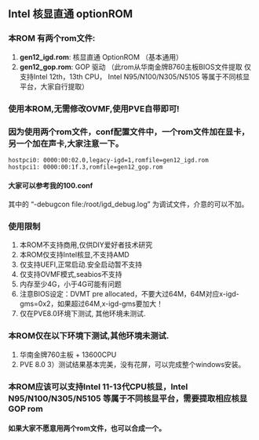 ## Intel 核显直通 optionROM

### 本ROM 有两个rom文件:
1. **gen12_igd.rom**: 核显直通 OptionROM （基本通用）
2. **gen12_gop.rom**: GOP 驱动 （此rom从华南金牌B760主板BIOS文件提取 仅支持Intel 12th，13th CPU， Intel N95/N100/N305/N5105 等属于不同核显平台，大家自行提取）

### 使用本ROM,无需修改OVMF,使用PVE自带即可!

### 因为使用两个rom文件，conf配置文件中，一个rom文件加在显卡，另一个加在声卡,大家注意一下。
```
hostpci0: 0000:00:02.0,legacy-igd=1,romfile=gen12_igd.rom
hostpci1: 0000:00:1f.3,romfile=gen12_gop.rom
```
#### 大家可以参考我的100.conf 
其中的 “-debugcon file:/root/igd_debug.log” 为调试文件，介意的可以不加。



### 使用限制

1) 本ROM不支持商用,仅供DIY爱好者技术研究
2)  本ROM仅支持Intel核显,不支持AMD
3) 仅支持UEFI,正常启动.安全启动暂不支持
4) 仅支持OVMF模式,seabios不支持
5) 内存至少4G，小于4G可能有问题
6) 注意BIOS设定：DVMT pre allocated，不要大过64M，64M对应x-igd-gms=0x2，如果超过64M,x-igd-gms要加大！
7) 仅在PVE8.0环境下测试, 其他环境未测试.

### 本ROM仅在以下环境下测试,其他环境未测试.
1) 华南金牌760主板 + 13600CPU
2) PVE 8.0
3）测试结果基本完美，没有花屏，可以完成整个windows安装。


### 本ROM应该可以支持Intel 11-13代CPU核显，Intel N95/N100/N305/N5105 等属于不同核显平台，需要提取相应核显GOP rom

#### 如果大家不愿意用两个rom文件，也可以合成一个。

